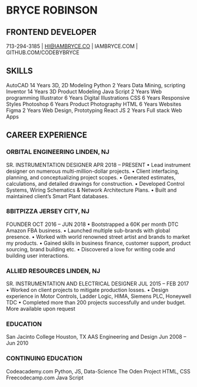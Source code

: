 # BRYCE ROBINSON
FRONTEND DEVELOPER
---
713-294-3185  |  HI@IAMBRYCE.CO  |  IAMBRYCE.COM  |  GITHUB.COM/CODEBYBRYCE
## SKILLS
AutoCAD	14 Years	3D, 2D Modeling 		Python	2 Years	Data Mining, scripting
Inventor	14 Years	3D Product Modeling		Java Script	2 Years	Web programming
Illustrator	6 Years	Digital Illustrations		CSS	6 Years	Responsive Styles
Photoshop	6 Years	Product Photography		HTML	6 Years	Websites
Figma	2 Years	Web Design, Prototyping		React JS	2 Years	Full stack Web Apps
## CAREER EXPERIENCE
### ORBITAL ENGINEERING	LINDEN, NJ
SR. INSTRUMENTATION DESIGNER	APR 2018 – PRESENT
•	Lead instrument designer on numerous multi-million-dollar projects.
•	Client interfacing, planning, and conceptualizing project scopes. 
•	Generated estimates, calculations, and detailed drawings for construction.
•	Developed Control Systems, Wiring Schematics & Network Architecture Plans.
•	Built and maintained client’s Smart Plant databases.
### 8BITPIZZA	JERSEY CITY, NJ
FOUNDER	OCT 2016 – JUN 2018
•	Bootstrapped a 60K per month DTC Amazon FBA business.
•	Launched multiple sub-brands with global presence.
•	Worked with world renowned street artist and brands to market my products.
•	Gained skills in business finance, customer support, product sourcing, brand building etc.
•	Discovered a love for writing code and building user interactions.
### ALLIED RESOURCES	LINDEN, NJ
SR. INSTRUMENTATION AND ELECTRICAL DESIGNER	JUL 2015 – FEB 2017
•	Worked on client projects to mitigate production losses.
•	Design experience in Motor Controls, Ladder Logic, HIMA, Siemens PLC, Honeywell TDC
•	Completed more than 200 projects successfully and under budget.
More available upon request
### EDUCATION
San Jacinto College	Houston, TX
AAS Engineering and Design	Jun 2008 – Jun 2010
### CONTINUING EDUCATION
Codeacademy.com	Python, JS, Data-Science
The Oden Project	HTML, CSS
Freecodecamp.com	Java Script 

